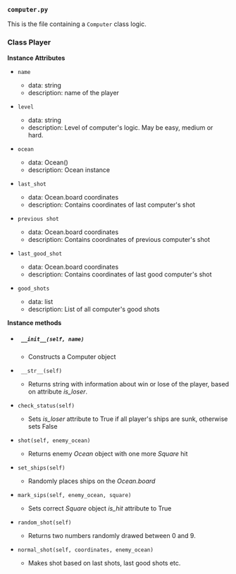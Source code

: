 ### `computer.py`

This is the file containing a `Computer` class logic.

### Class Player

__Instance Attributes__

* `name`
  - data: string
  - description: name of the player

* `level`
  - data: string
  - description: Level of computer's logic. May be easy, medium or hard.

* `ocean`
  - data: Ocean()
  - description: Ocean instance

* `last_shot`
  - data: Ocean.board coordinates
  - description: Contains coordinates of last computer's shot
  
* `previous shot`
  - data: Ocean.board coordinates
  - description: Contains coordinates of previous computer's shot

* `last_good_shot`
  - data: Ocean.board coordinates
  - description: Contains coordinates of last good computer's shot

* `good_shots`
  - data: list
  - description: List of all computer's good shots

__Instance methods__

* ##### ` __init__(self, name)`

    - Constructs a Computer object

* ` __str__(self)`

    - Returns string with information about win or lose of the player, based on attribute *is_loser*.
    
 
* `check_status(self)`

    - Sets *is_loser* attribute to True if all player's ships are sunk, otherwise sets False

* `shot(self, enemy_ocean)`

    - Returns enemy *Ocean* object with one more *Square* hit
    
 
* `set_ships(self)`

    - Randomly places ships on the *Ocean.board*

* `mark_sips(self, enemy_ocean, square)`

    - Sets correct *Square* object *is_hit* attribute to True

* `random_shot(self)`

    - Returns two numbers randomly drawed between 0 and 9.
    
 
* `normal_shot(self, coordinates, enemy_ocean)`

    - Makes shot based on last shots, last good shots etc.
 
